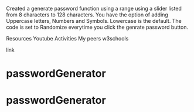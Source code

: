Created a generate password function using a range using a slider listed from 8 characters to 128 characters. You have the option of adding Uppercase letters, Numbers and Symbols. Lowercase is the default. The code is set to Randomize everytime you click the genrate password button.

Resources
Youtube
Activities
My peers
w3schools

link

# passwordGenerator
# passwordGenerator

